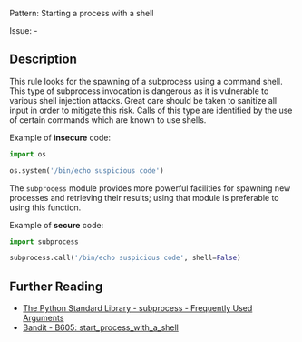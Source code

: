 Pattern: Starting a process with a shell

Issue: -

## Description

This rule looks for the spawning of a subprocess using a command shell. This type of subprocess
invocation is dangerous as it is vulnerable to various shell injection attacks. Great care should be taken to sanitize all input in order to mitigate
this risk. Calls of this type are identified by the use of certain commands which are known to use shells.


Example of **insecure** code:

```python
import os

os.system('/bin/echo suspicious code')
```

The `subprocess` module provides more powerful facilities for spawning new processes and retrieving their results; using that module is preferable to using this function.


Example of **secure** code:

```python
import subprocess

subprocess.call('/bin/echo suspicious code', shell=False)
```

## Further Reading

* [The Python Standard Library - subprocess - Frequently Used Arguments](https://docs.python.org/2/library/subprocess.html#frequently-used-arguments)
* [Bandit - B605: start_process_with_a_shell](https://bandit.readthedocs.io/en/1.7.4/plugins/b605_start_process_with_a_shell.html)
